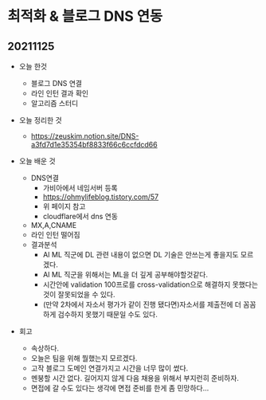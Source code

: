 
# 최적화 & 블로그 DNS 연동

## 20211125
- 오늘 한것
    - 블로그 DNS 연결
    - 라인 인턴 결과 확인
    - 알고리즘 스터디

- 오늘 정리한 것
    - https://zeuskim.notion.site/DNS-a3fd7d1e35354bf8833f66c6ccfdcd66
- 오늘 배운 것
    - DNS연결
        - 가비아에서 네임서버 등록
        - https://ohmylifeblog.tistory.com/57
        - 위 페이지 참고
        - cloudflare에서 dns 연동
    - MX,A,CNAME
    - 라인 인턴 떨어짐
    - 결과분석
        - AI ML 직군에 DL 관련 내용이 없으면 DL 기술은 안쓰는게 좋을지도 모르겠다.
        - AI ML 직군을 위해서는 ML을 더 깊게 공부해야할것같다.
        - 시간안에 validation 100프로를 cross-validation으로 해결하지 못했다는 것이 잘못되었을 수 있다.
        - (만약 2차에서 자소서 평가가 같이 진행 됐다면)자소서를 제출전에 더 꼼꼼하게 검수하지 못했기 때문일 수도 있다.

- 회고
    - 속상하다.
    - 오늘은 팀을 위해 뭘했는지 모르겠다.
    - 고작 블로그 도메인 연결가지고 시간을 너무 많이 썼다.
    - 멘붕할 시간 없다. 길어지지 않게 다음 채용을 위해서 부지런히 준비하자.
    - 면접에 갈 수도 있다는 생각에 면접 준비를 한게 좀 민망하다...

    